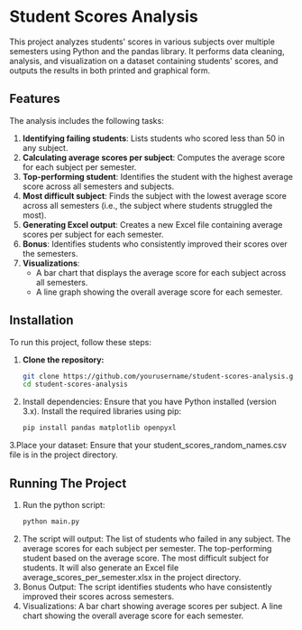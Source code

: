 # Student Scores Analysis

This project analyzes students' scores in various subjects over multiple semesters using Python and the pandas library. It performs data cleaning, analysis, and visualization on a dataset containing students' scores, and outputs the results in both printed and graphical form.

## Features

The analysis includes the following tasks:
1. **Identifying failing students**: Lists students who scored less than 50 in any subject.
2. **Calculating average scores per subject**: Computes the average score for each subject per semester.
3. **Top-performing student**: Identifies the student with the highest average score across all semesters and subjects.
4. **Most difficult subject**: Finds the subject with the lowest average score across all semesters (i.e., the subject where students struggled the most).
5. **Generating Excel output**: Creates a new Excel file containing average scores per subject for each semester.
6. **Bonus**: Identifies students who consistently improved their scores over the semesters.
7. **Visualizations**: 
   - A bar chart that displays the average score for each subject across all semesters.
   - A line graph showing the overall average score for each semester.

## Installation

To run this project, follow these steps:

1. **Clone the repository:**
   ```bash
   git clone https://github.com/yourusername/student-scores-analysis.git
   cd student-scores-analysis
2. Install dependencies: Ensure that you have Python installed (version 3.x). Install the required libraries using pip:
   ```bash
   pip install pandas matplotlib openpyxl
3.Place your dataset: Ensure that your student_scores_random_names.csv file is in the project directory.

## Running The Project
1. Run the python script:
   ```bash
   python main.py
2. The script will output:
      The list of students who failed in any subject.
      The average scores for each subject per semester.
      The top-performing student based on the average score.
      The most difficult subject for students.
      It will also generate an Excel file average_scores_per_semester.xlsx in the project directory.
3. Bonus Output: The script identifies students who have consistently improved their scores across semesters.
4. Visualizations:
     A bar chart showing average scores per subject.
     A line chart showing the overall average score for each semester.
